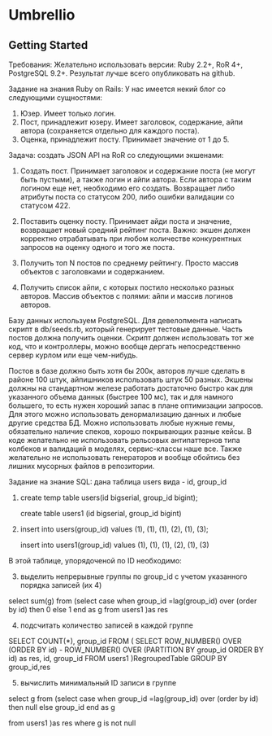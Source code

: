 # Umbrellio

## Getting Started

Требования:
Желательно использовать версии: Ruby 2.2+, RoR 4+, PostgreSQL 9.2+.
Результат лучше всего опубликовать на github.

Задание на знания Ruby on Rails:
У нас имеется некий блог со следующими сущностями:

1. Юзер. Имеет только логин.
2. Пост, принадлежит юзеру. Имеет заголовок, содержание, айпи автора
(сохраняется отдельно для каждого поста).
3. Оценка, принадлежит посту. Принимает значение от 1 до 5.

Задача: создать JSON API на RoR со следующими экшенами:

1. Создать пост. Принимает заголовок и содержание поста (не могут быть
пустыми), а также логин и айпи автора. Если автора с таким логином еще
нет, необходимо его создать. Возвращает либо атрибуты поста со статусом
200, либо ошибки валидации со статусом 422.

2. Поставить оценку посту. Принимает айди поста и значение, возвращает
новый средний рейтинг поста. Важно: экшен должен корректно отрабатывать
при любом количестве конкурентных запросов на оценку одного и того же
поста.

3. Получить топ N постов по среднему рейтингу. Просто массив объектов с
заголовками и содержанием.

4. Получить список айпи, с которых постило несколько разных авторов.
Массив объектов с полями: айпи и массив логинов авторов.

Базу данных используем PostgreSQL. Для девелопмента написать скрипт в
db/seeds.rb, который генерирует тестовые данные. Часть постов должна
получить оценки. Скрипт должен использовать тот же код, что и
контроллеры, можно вообще дергать непосредственно сервер курлом или еще
чем-нибудь.

Постов в базе должно быть хотя бы 200к, авторов лучше сделать в районе
100 штук, айпишников использовать штук 50 разных. Экшены должны на
стандартном железе работать достаточно быстро как для указанного объема
данных (быстрее 100 мс), так и для намного большего, то есть нужен
хороший запас в плане оптимизации запросов. Для этого можно использовать
денормализацию данных и любые другие средства БД. Можно использовать
любые нужные гемы, обязательно наличие спеков, хорошо покрывающих разные
кейсы. В коде желательно не использовать рельсовых антипаттернов типа
колбеков и валидаций в моделях, сервис-классы наше все. Также желательно
не использовать генераторов и вообще обойтись без лишних мусорных файлов
в репозитории.


Задание на знание SQL:
дана таблица users вида - id, group_id

1. create temp table users(id bigserial, group_id bigint);

    create table users1 (id bigserial, group_id bigint)

2. insert into users(group_id) values (1), (1), (1), (2), (1), (3);

    insert into users1(group_id) values (1), (1), (1), (2), (1), (3)

 В этой таблице, упорядоченой по ID необходимо:

3. выделить непрерывные группы по group_id с учетом указанного порядка
записей (их 4)

select sum(g) from
(select case when group_id =lag(group_id) over (order by id) then 0 else 1 end as g
 from users1
 )as res

4. подсчитать количество записей в каждой группе

SELECT 
  COUNT(*), group_id 
FROM 
(
 SELECT 
 ROW_NUMBER() OVER (ORDER BY id) - ROW_NUMBER() OVER (PARTITION BY group_id ORDER BY id) as res,
 id,
 group_id
 FROM users1 
)RegroupedTable
GROUP BY group_id,res

5. вычислить минимальный ID записи в группе

select g from
(select case when group_id =lag(group_id) over (order by id) then null else group_id end as g

 from users1
 )as res where g is not null
